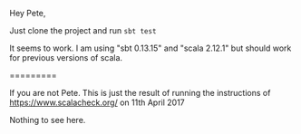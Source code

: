 Hey Pete,

Just clone the project and run ```sbt test```

It seems to work. I am using "sbt 0.13.15" and "scala 2.12.1" but should work for previous versions of scala.

=========

If you are not Pete. 
This is just the result of running the instructions of https://www.scalacheck.org/ on 11th April 2017

Nothing to see here.